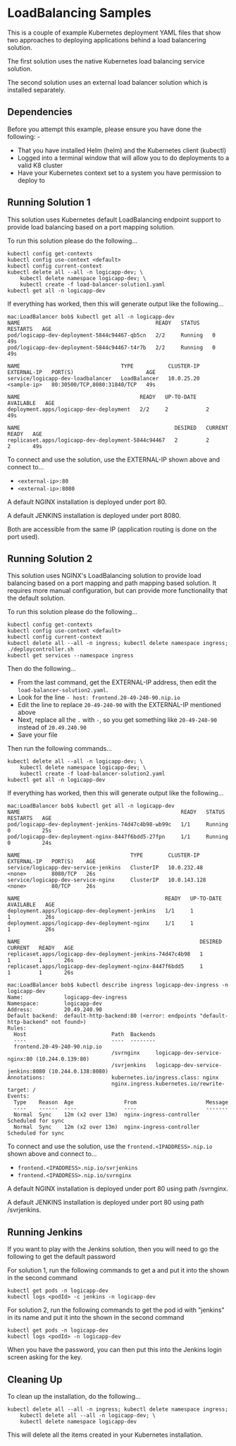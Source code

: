 LoadBalancing Samples
=====================

This is a couple of example Kubernetes deployment YAML files that show two approaches
to deploying applications behind a load balancering solution.

The first solution uses the native Kubernetes load balancing service solution.

The second solution uses an external load balancer solution which is installed separately.

Dependencies
------------
Before you attempt this example, please ensure you have done the following: -
- That you have installed Helm (helm) and the Kubernetes client (kubectl)
- Logged into a terminal window that will allow you to do deployments to a valid K8 cluster
- Have your Kubernetes context set to a system you have permission to deploy to

Running Solution 1
------------------
This solution uses Kubernetes default LoadBalancing endpoint support to provide load balancing
based on a port mapping solution.

To run this solution please do the following...

    kubectl config get-contexts
    kubectl config use-context <default>
    kubectl config current-context
    kubectl delete all --all -n logicapp-dev; \
        kubectl delete namespace logicapp-dev; \
        kubectl create -f load-balancer-solution1.yaml
    kubectl get all -n logicapp-dev

If everything has worked, then this will generate output like the following...

    mac:LoadBalancer bob$ kubectl get all -n logicapp-dev
    NAME                                           READY   STATUS    RESTARTS   AGE
    pod/logicapp-dev-deployment-5844c94467-qb5cn   2/2     Running   0          49s
    pod/logicapp-dev-deployment-5844c94467-t4r7b   2/2     Running   0          49s

    NAME                                TYPE           CLUSTER-IP   EXTERNAL-IP   PORT(S)                       AGE
    service/logicapp-dev-loadbalancer   LoadBalancer   10.0.25.20   <sample-ip>   80:30500/TCP,8080:31840/TCP   49s

    NAME                                      READY   UP-TO-DATE   AVAILABLE   AGE
    deployment.apps/logicapp-dev-deployment   2/2     2            2           49s

    NAME                                                 DESIRED   CURRENT   READY   AGE
    replicaset.apps/logicapp-dev-deployment-5844c94467   2         2         2       49s

To connect and use the solution, use the EXTERNAL-IP shown above and connect to...
- `<external-ip>:80`
- `<external-ip>:8080`

A default NGINX installation is deployed under port 80.

A default JENKINS installation is deployed under port 8080.

Both are accessible from the same IP (application routing is done on the port used).

Running Solution 2
------------------
This solution uses NGINX's LoadBalancing solution to provide load balancing based on a port 
mapping and path mapping based solution. It requires more manual configuration, but can provide
more functionality that the default solution.

To run this solution please do the following...

    kubectl config get-contexts
    kubectl config use-context <default>
    kubectl config current-context
    kubectl delete all --all -n ingress; kubectl delete namespace ingress;
    ./deploycontroller.sh
    kubectl get services --namespace ingress

Then do the following...
- From the last command, get the EXTERNAL-IP address, then edit the `load-balancer-solution2.yaml`.
- Look for the line `- host: frontend.20-49-240-90.nip.io`
- Edit the line to replace `20-49-240-90` with the EXTERNAL-IP mentioned above
- Next, replace all the `.` with `-`, so you get something like `20-49-240-90` instead of `20.49.240.90`
- Save your file

Then run the following commands...

    kubectl delete all --all -n logicapp-dev; \
        kubectl delete namespace logicapp-dev; \
        kubectl create -f load-balancer-solution2.yaml
    kubectl get all -n logicapp-dev

If everything has worked, then this will generate output like the following...

    mac:LoadBalancer bob$ kubectl get all -n logicapp-dev
    NAME                                                   READY   STATUS    RESTARTS   AGE
    pod/logicapp-dev-deployment-jenkins-74d47c4b98-wb99c   1/1     Running   0          25s
    pod/logicapp-dev-deployment-nginx-8447f6bdd5-27fpn     1/1     Running   0          24s

    NAME                                   TYPE        CLUSTER-IP     EXTERNAL-IP   PORT(S)    AGE
    service/logicapp-dev-service-jenkins   ClusterIP   10.0.232.48    <none>        8080/TCP   26s
    service/logicapp-dev-service-nginx     ClusterIP   10.0.143.128   <none>        80/TCP     26s

    NAME                                              READY   UP-TO-DATE   AVAILABLE   AGE
    deployment.apps/logicapp-dev-deployment-jenkins   1/1     1            1           26s
    deployment.apps/logicapp-dev-deployment-nginx     1/1     1            1           26s

    NAME                                                         DESIRED   CURRENT   READY   AGE
    replicaset.apps/logicapp-dev-deployment-jenkins-74d47c4b98   1         1         1       26s
    replicaset.apps/logicapp-dev-deployment-nginx-8447f6bdd5     1         1         1       26s

    mac:LoadBalancer bob$ kubectl describe ingress logicapp-dev-ingress -n logicapp-dev
    Name:             logicapp-dev-ingress
    Namespace:        logicapp-dev
    Address:          20.49.240.90
    Default backend:  default-http-backend:80 (<error: endpoints "default-http-backend" not found>)
    Rules:
      Host                           Path  Backends
      ----                           ----  --------
      frontend.20-49-240-90.nip.io  
                                     /svrnginx     logicapp-dev-service-nginx:80 (10.244.0.139:80)
                                     /svrjenkins   logicapp-dev-service-jenkins:8080 (10.244.0.138:8080)
    Annotations:                     kubernetes.io/ingress.class: nginx
                                     nginx.ingress.kubernetes.io/rewrite-target: /
    Events:
      Type    Reason  Age                From                      Message
      ----    ------  ----               ----                      -------
      Normal  Sync    12m (x2 over 13m)  nginx-ingress-controller  Scheduled for sync
      Normal  Sync    12m (x2 over 13m)  nginx-ingress-controller  Scheduled for sync

To connect and use the solution, use the `frontend.<IPADDRESS>.nip.io` shown above and connect to...
- `frontend.<IPADDRESS>.nip.io/svrjenkins`
- `frontend.<IPADDRESS>.nip.io/svrnginx`

A default NGINX installation is deployed under port 80 using path /svrnginx.

A default JENKINS installation is deployed under port 80 using path /svrjenkins.

Running Jenkins
---------------
If you want to play with the Jenkins solution, then you will need to go the following to get the default password

For solution 1, run the following commands to get a <podId> and put it into the <podId> shown in the second command

    kubectl get pods -n logicapp-dev
    kubectl logs <podId> -c jenkins -n logicapp-dev

For solution 2, run the following commands to get the pod id with "jenkins" in its name and put it into the <podId> shown in the second command
    
    kubectl get pods -n logicapp-dev 
    kubectl logs <podId> -n logicapp-dev
    
When you have the password, you can then put this into the Jenkins login screen asking for the key.

Cleaning Up
-----------
To clean up the installation, do the following...

    kubectl delete all --all -n ingress; kubectl delete namespace ingress;
        kubectl delete all --all -n logicapp-dev; \
        kubectl delete namespace logicapp-dev
        
This will delete all the items created in your Kubernetes installation.
